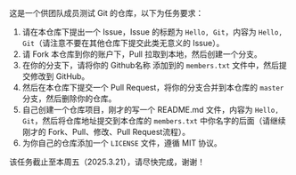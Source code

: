 这是一个供团队成员测试 Git 的仓库，以下为任务要求：

1. 请在本仓库下提出一个 Issue，Issue 的标题为 `Hello, Git`，内容为 `Hello, Git`（请注意不要在其他仓库下提交此类无意义的 Issue）。
2. 请 Fork 本仓库到你的账户下，Pull 拉取到本地，然后创建一个分支。
3. 在你的分支下，请将你的 Github名称 添加到的 `members.txt` 文件中，然后提交修改到 GitHub。
4. 然后在本仓库下提交一个 Pull Request，将你的分支合并到本仓库的 `master` 分支，然后删除你的仓库。
5. 自己创建一个仓库项目，刚才的写一个 README.md 文件，内容为 `Hello, Git`，然后将仓库地址提交到本仓库的 `members.txt` 中你名字的后面（请继续刚才的 Fork、Pull、修改、Pull Request流程）。
6. 为你自己的仓库添加一个 `LICENSE` 文件，遵循 MIT 协议。

该任务截止至本周五（2025.3.21），请尽快完成，谢谢！